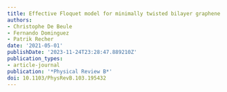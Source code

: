 ```yaml
---
title: Effective Floquet model for minimally twisted bilayer graphene
authors:
- Christophe De Beule
- Fernando Dominguez
- Patrik Recher
date: '2021-05-01'
publishDate: '2023-11-24T23:28:47.889210Z'
publication_types:
- article-journal
publication: '*Physical Review B*'
doi: 10.1103/PhysRevB.103.195432
---
```

